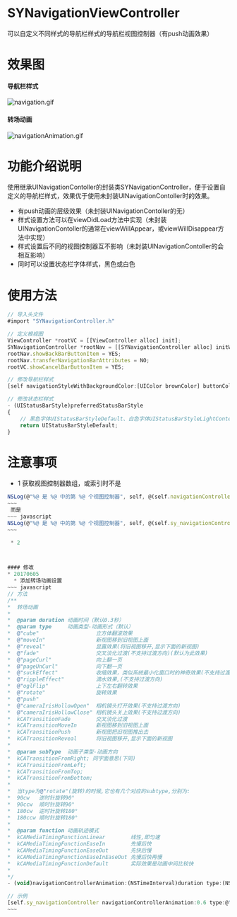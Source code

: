 # SYNavigationViewController
可以自定义不同样式的导航栏样式的导航栏视图控制器（有push动画效果）

# 效果图
#### 导航栏样式

![navigation.gif](./navigation.gif)

#### 转场动画

![navigationAnimation.gif](./navigationAnimation.gif)


# 功能介绍说明
使用继承UINavigationContoller的封装类SYNavigationController，便于设置自定义的导航栏样式，效果优于使用未封装UINavigationContoller时的效果。
 * 有push动画的层级效果（未封装UINavigationContoller的无）
 * 样式设置方法可以在viewDidLoad方法中实现（未封装UINavigationContoller的通常在viewWillAppear，或viewWillDisappear方法中实现）
 * 样式设置后不同的视图控制器互不影响（未封装UINavigationContoller的会相互影响）
 * 同时可以设置状态栏字体样式，黑色或白色

# 使用方法
~~~~ javascript
// 导入头文件
#import "SYNavigationController.h"
~~~~

~~~~ javascript
// 定义根视图
ViewController *rootVC = [[ViewController alloc] init];
SYNavigationController *rootNav = [[SYNavigationController alloc] initWithRootViewController:rootVC];
rootNav.showBackBarButtonItem = YES;
rootNav.transferNavigationBarAttributes = NO;
rootVC.showCancelBarButtonItem = YES;
~~~~ 

~~~~ javascript
// 修改导航栏样式
[self navigationStyleWithBackgroundColor:[UIColor brownColor] buttonColor:[UIColor yellowColor] titleColor:[UIColor greenColor] titleFont:[UIFont systemFontOfSize:12.0]];
~~~~ 

~~~~ javascript
// 修改状态栏样式
- (UIStatusBarStyle)preferredStatusBarStyle
{
    // 黑色字体UIStatusBarStyleDefault、白色字体UIStatusBarStyleLightContent
    return UIStatusBarStyleDefault;
}
~~~~ 

# 注意事项
 * 1 获取视图控制器数组，或索引时不是
~~~~ javascript
NSLog(@"%@ 是 %@ 中的第 %@ 个视图控制器", self, @(self.navigationController.viewControllers.count), @([self.navigationController.viewControllers indexOfObject:self]));
~~~
 而是
~~~ javascript
NSLog(@"%@ 是 %@ 中的第 %@ 个视图控制器", self, @(self.sy_navigationController.sy_viewControllers.count), @([self.sy_navigationController.sy_viewControllers indexOfObject:self]));
~~~

 * 2



#### 修改
* 20170605
  * 添加转场动画设置
~~~ javascript
// 方法
/**
*  转场动画
*
*  @param duration 动画时间（默认0.3秒）
*  @param type     动画类型-动画形式（默认）
*  @"cube"                  立方体翻滚效果
*  @"moveIn"                新视图移到旧视图上面
*  @"reveal"                显露效果(将旧视图移开,显示下面的新视图)
*  @"fade"                  交叉淡化过渡(不支持过渡方向)(默认为此效果)
*  @"pageCurl"              向上翻一页
*  @"pageUnCurl"            向下翻一页
*  @"suckEffect"            收缩效果，类似系统最小化窗口时的神奇效果(不支持过渡方向)
*  @"rippleEffect"          滴水效果,(不支持过渡方向)
*  @"oglFlip"               上下左右翻转效果
*  @"rotate"                旋转效果
*  @"push"
*  @"cameraIrisHollowOpen"  相机镜头打开效果(不支持过渡方向)
*  @"cameraIrisHollowClose" 相机镜头关上效果(不支持过渡方向)
*  kCATransitionFade        交叉淡化过渡
*  kCATransitionMoveIn      新视图移到旧视图上面
*  kCATransitionPush        新视图把旧视图推出去
*  kCATransitionReveal      将旧视图移开,显示下面的新视图
*
*  @param subType  动画子类型-动画方向
*  kCATransitionFromRight; 同字面意思(下同)
*  kCATransitionFromLeft;
*  kCATransitionFromTop;
*  kCATransitionFromBottom;
*
*  当type为@"rotate"(旋转)的时候,它也有几个对应的subtype,分别为:
*  90cw   逆时针旋转90°
*  90ccw  顺时针旋转90°
*  180cw  逆时针旋转180°
*  180ccw 顺时针旋转180°
*
*  @param function 动画轨迹模式
*  kCAMediaTimingFunctionLinear        线性,即匀速
*  kCAMediaTimingFunctionEaseIn        先慢后快
*  kCAMediaTimingFunctionEaseOut       先快后慢
*  kCAMediaTimingFunctionEaseInEaseOut 先慢后快再慢
*  kCAMediaTimingFunctionDefault       实际效果是动画中间比较快
*
*/
- (void)navigationControllerAnimation:(NSTimeInterval)duration type:(NSString *)type subType:(NSString *)subType function:(NSString *)function;

// 示例
[self.sy_navigationController navigationControllerAnimation:0.6 type:@"oglFlip" subType:kCATransitionFromLeft function:kCAMediaTimingFunctionLinear];
~~~


